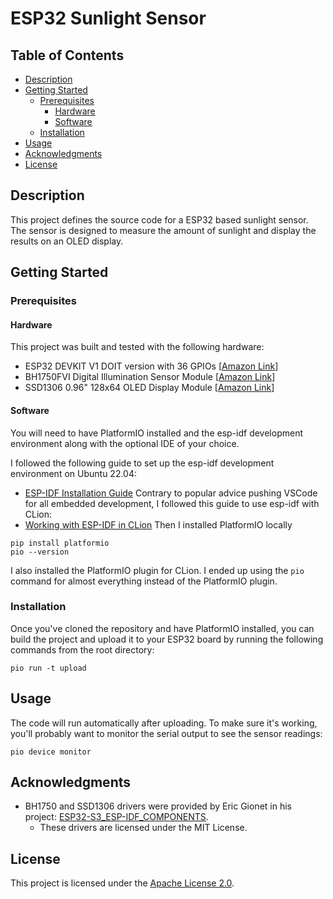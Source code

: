 # ESP32 Sunlight Sensor

## Table of Contents
- [Description](#description)
- [Getting Started](#getting-started)
  - [Prerequisites](#prerequisites)
    - [Hardware](#hardware)
    - [Software](#software)
  - [Installation](#installation)
- [Usage](#usage)
- [Acknowledgments](#acknowledgments)
- [License](#license)


## Description
This project defines the source code for a ESP32 based sunlight sensor. The sensor is designed to measure the amount 
of sunlight and display the results on an OLED display.

## Getting Started

### Prerequisites
#### Hardware
This project was built and tested with the following hardware:
- ESP32 DEVKIT V1 DOIT version with 36 GPIOs [[Amazon Link](https://www.amazon.com/dp/B084KWNMM4)]
- BH1750FVI Digital Illumination Sensor Module [[Amazon Link](https://www.amazon.com/gp/product/B09KGXD7C2/)]
- SSD1306 0.96" 128x64 OLED Display Module [[Amazon Link](https://www.amazon.com/gp/product/B06XRBYJR8)]

#### Software
You will need to have PlatformIO installed and the esp-idf development environment along with the optional IDE of your choice.

I followed the following guide to set up the esp-idf development environment on Ubuntu 22.04:
- [ESP-IDF Installation Guide](https://docs.espressif.com/projects/esp-idf/en/stable/esp32/get-started/index.html)
Contrary to popular advice pushing VSCode for all embedded development, I followed this guide to use esp-idf with CLion:
- [Working with ESP-IDF in CLion](https://developer.espressif.com/blog/clion/)
Then I installed PlatformIO locally
```shell
pip install platformio
pio --version
```
I also installed the PlatformIO plugin for CLion.  I ended up using the `pio` command for almost everything 
instead of the PlatformIO plugin.  

### Installation
Once you've cloned the repository and have PlatformIO installed, you can build the project and upload it to your ESP32
board by running the following commands from the root directory:
```shell
pio run -t upload
```

## Usage
The code will run automatically after uploading.
To make sure it's working, you'll probably want to monitor the serial output to see the sensor readings:
```shell
pio device monitor
```

## Acknowledgments
- BH1750 and SSD1306 drivers were provided by Eric Gionet in his project: [ESP32-S3_ESP-IDF_COMPONENTS](https://github.com/K0I05/ESP32-S3_ESP-IDF_COMPONENTS).
  - These drivers are licensed under the MIT License.

## License
This project is licensed under the [Apache License 2.0](https://www.apache.org/licenses/LICENSE-2.0).


